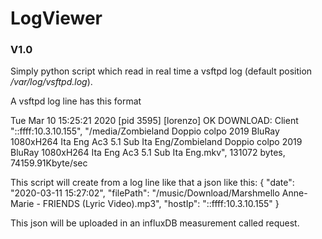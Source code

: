 # LogViewer

### V1.0
Simply python script which read in real time a vsftpd log (default position */var/log/vsftpd.log*).

A vsftpd log line has this format

Tue Mar 10 15:25:21 2020 [pid 3595] [lorenzo] OK DOWNLOAD: Client "::ffff:10.3.10.155", "/media/Zombieland Doppio colpo 2019 BluRay 1080xH264 Ita Eng Ac3 5.1 Sub Ita Eng/Zombieland Doppio colpo 2019 BluRay 1080xH264 Ita Eng Ac3 5.1 Sub Ita Eng.mkv", 131072 bytes, 74159.91Kbyte/sec

This script will create from a log line like that a json like this:
{
    "date": "2020-03-11 15:27:02",
    "filePath": "/music/Download/Marshmello  Anne-Marie - FRIENDS (Lyric Video).mp3",
    "hostIp": "::ffff:10.3.10.155"
}

This json will be uploaded in an influxDB measurement called request.
